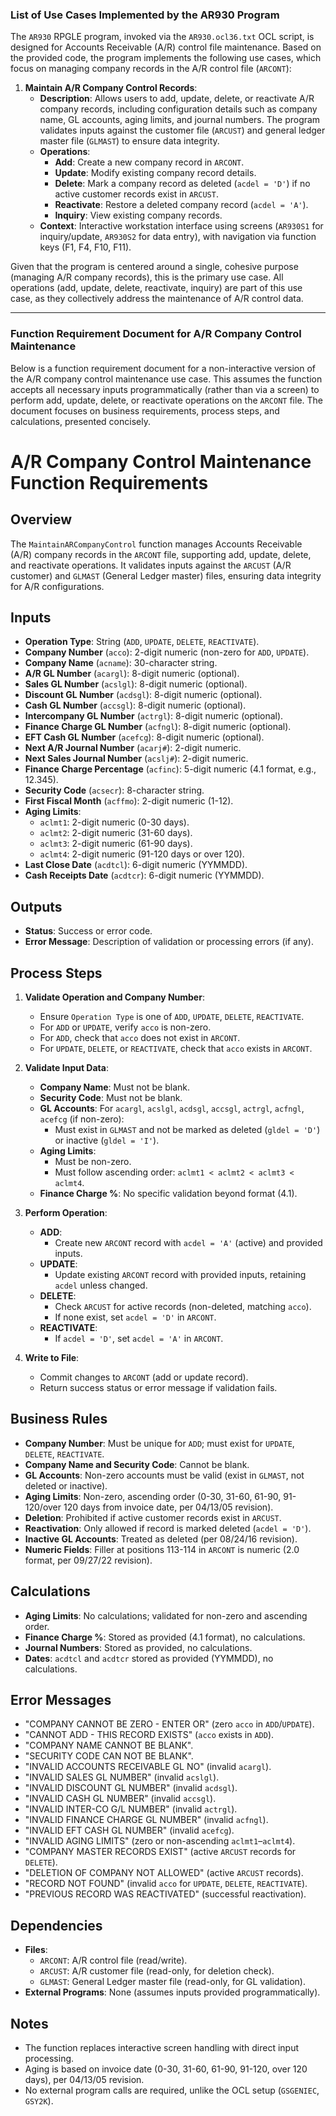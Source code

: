 ### List of Use Cases Implemented by the AR930 Program

The `AR930` RPGLE program, invoked via the `AR930.ocl36.txt` OCL script, is designed for Accounts Receivable (A/R) control file maintenance. Based on the provided code, the program implements the following use cases, which focus on managing company records in the A/R control file (`ARCONT`):

1. **Maintain A/R Company Control Records**:
   - **Description**: Allows users to add, update, delete, or reactivate A/R company records, including configuration details such as company name, GL accounts, aging limits, and journal numbers. The program validates inputs against the customer file (`ARCUST`) and general ledger master file (`GLMAST`) to ensure data integrity.
   - **Operations**:
     - **Add**: Create a new company record in `ARCONT`.
     - **Update**: Modify existing company record details.
     - **Delete**: Mark a company record as deleted (`acdel = 'D'`) if no active customer records exist in `ARCUST`.
     - **Reactivate**: Restore a deleted company record (`acdel = 'A'`).
     - **Inquiry**: View existing company records.
   - **Context**: Interactive workstation interface using screens (`AR930S1` for inquiry/update, `AR930S2` for data entry), with navigation via function keys (F1, F4, F10, F11).

Given that the program is centered around a single, cohesive purpose (managing A/R company records), this is the primary use case. All operations (add, update, delete, reactivate, inquiry) are part of this use case, as they collectively address the maintenance of A/R control data.

---

### Function Requirement Document for A/R Company Control Maintenance

Below is a function requirement document for a non-interactive version of the A/R company control maintenance use case. This assumes the function accepts all necessary inputs programmatically (rather than via a screen) to perform add, update, delete, or reactivate operations on the `ARCONT` file. The document focuses on business requirements, process steps, and calculations, presented concisely.



# A/R Company Control Maintenance Function Requirements

## Overview
The `MaintainARCompanyControl` function manages Accounts Receivable (A/R) company records in the `ARCONT` file, supporting add, update, delete, and reactivate operations. It validates inputs against the `ARCUST` (A/R customer) and `GLMAST` (General Ledger master) files, ensuring data integrity for A/R configurations.

## Inputs
- **Operation Type**: String (`ADD`, `UPDATE`, `DELETE`, `REACTIVATE`).
- **Company Number** (`acco`): 2-digit numeric (non-zero for `ADD`, `UPDATE`).
- **Company Name** (`acname`): 30-character string.
- **A/R GL Number** (`acargl`): 8-digit numeric (optional).
- **Sales GL Number** (`acslgl`): 8-digit numeric (optional).
- **Discount GL Number** (`acdsgl`): 8-digit numeric (optional).
- **Cash GL Number** (`accsgl`): 8-digit numeric (optional).
- **Intercompany GL Number** (`actrgl`): 8-digit numeric (optional).
- **Finance Charge GL Number** (`acfngl`): 8-digit numeric (optional).
- **EFT Cash GL Number** (`acefcg`): 8-digit numeric (optional).
- **Next A/R Journal Number** (`acarj#`): 2-digit numeric.
- **Next Sales Journal Number** (`acslj#`): 2-digit numeric.
- **Finance Charge Percentage** (`acfinc`): 5-digit numeric (4.1 format, e.g., 12.345).
- **Security Code** (`acsecr`): 8-character string.
- **First Fiscal Month** (`acffmo`): 2-digit numeric (1-12).
- **Aging Limits**:
  - `aclmt1`: 2-digit numeric (0-30 days).
  - `aclmt2`: 2-digit numeric (31-60 days).
  - `aclmt3`: 2-digit numeric (61-90 days).
  - `aclmt4`: 2-digit numeric (91-120 days or over 120).
- **Last Close Date** (`acdtcl`): 6-digit numeric (YYMMDD).
- **Cash Receipts Date** (`acdtcr`): 6-digit numeric (YYMMDD).

## Outputs
- **Status**: Success or error code.
- **Error Message**: Description of validation or processing errors (if any).

## Process Steps
1. **Validate Operation and Company Number**:
   - Ensure `Operation Type` is one of `ADD`, `UPDATE`, `DELETE`, `REACTIVATE`.
   - For `ADD` or `UPDATE`, verify `acco` is non-zero.
   - For `ADD`, check that `acco` does not exist in `ARCONT`.
   - For `UPDATE`, `DELETE`, or `REACTIVATE`, check that `acco` exists in `ARCONT`.

2. **Validate Input Data**:
   - **Company Name**: Must not be blank.
   - **Security Code**: Must not be blank.
   - **GL Accounts**: For `acargl`, `acslgl`, `acdsgl`, `accsgl`, `actrgl`, `acfngl`, `acefcg` (if non-zero):
     - Must exist in `GLMAST` and not be marked as deleted (`gldel = 'D'`) or inactive (`gldel = 'I'`).
   - **Aging Limits**:
     - Must be non-zero.
     - Must follow ascending order: `aclmt1 < aclmt2 < aclmt3 < aclmt4`.
   - **Finance Charge %**: No specific validation beyond format (4.1).

3. **Perform Operation**:
   - **ADD**:
     - Create new `ARCONT` record with `acdel = 'A'` (active) and provided inputs.
   - **UPDATE**:
     - Update existing `ARCONT` record with provided inputs, retaining `acdel` unless changed.
   - **DELETE**:
     - Check `ARCUST` for active records (non-deleted, matching `acco`).
     - If none exist, set `acdel = 'D'` in `ARCONT`.
   - **REACTIVATE**:
     - If `acdel = 'D'`, set `acdel = 'A'` in `ARCONT`.

4. **Write to File**:
   - Commit changes to `ARCONT` (add or update record).
   - Return success status or error message if validation fails.

## Business Rules
- **Company Number**: Must be unique for `ADD`; must exist for `UPDATE`, `DELETE`, `REACTIVATE`.
- **Company Name and Security Code**: Cannot be blank.
- **GL Accounts**: Non-zero accounts must be valid (exist in `GLMAST`, not deleted or inactive).
- **Aging Limits**: Non-zero, ascending order (0-30, 31-60, 61-90, 91-120/over 120 days from invoice date, per 04/13/05 revision).
- **Deletion**: Prohibited if active customer records exist in `ARCUST`.
- **Reactivation**: Only allowed if record is marked deleted (`acdel = 'D'`).
- **Inactive GL Accounts**: Treated as deleted (per 08/24/16 revision).
- **Numeric Fields**: Filler at positions 113-114 in `ARCONT` is numeric (2.0 format, per 09/27/22 revision).

## Calculations
- **Aging Limits**: No calculations; validated for non-zero and ascending order.
- **Finance Charge %**: Stored as provided (4.1 format), no calculations.
- **Journal Numbers**: Stored as provided, no calculations.
- **Dates**: `acdtcl` and `acdtcr` stored as provided (YYMMDD), no calculations.

## Error Messages
- "COMPANY CANNOT BE ZERO - ENTER OR" (zero `acco` in `ADD`/`UPDATE`).
- "CANNOT ADD - THIS RECORD EXISTS" (`acco` exists in `ADD`).
- "COMPANY NAME CANNOT BE BLANK".
- "SECURITY CODE CAN NOT BE BLANK".
- "INVALID ACCOUNTS RECEIVABLE GL NO" (invalid `acargl`).
- "INVALID SALES GL NUMBER" (invalid `acslgl`).
- "INVALID DISCOUNT GL NUMBER" (invalid `acdsgl`).
- "INVALID CASH GL NUMBER" (invalid `accsgl`).
- "INVALID INTER-CO G/L NUMBER" (invalid `actrgl`).
- "INVALID FINANCE CHARGE GL NUMBER" (invalid `acfngl`).
- "INVALID EFT CASH GL NUMBER" (invalid `acefcg`).
- "INVALID AGING LIMITS" (zero or non-ascending `aclmt1`–`aclmt4`).
- "COMPANY MASTER RECORDS EXIST" (active `ARCUST` records for `DELETE`).
- "DELETION OF COMPANY NOT ALLOWED" (active `ARCUST` records).
- "RECORD NOT FOUND" (invalid `acco` for `UPDATE`, `DELETE`, `REACTIVATE`).
- "PREVIOUS RECORD WAS REACTIVATED" (successful reactivation).

## Dependencies
- **Files**:
  - `ARCONT`: A/R control file (read/write).
  - `ARCUST`: A/R customer file (read-only, for deletion check).
  - `GLMAST`: General Ledger master file (read-only, for GL validation).
- **External Programs**: None (assumes inputs provided programmatically).

## Notes
- The function replaces interactive screen handling with direct input processing.
- Aging is based on invoice date (0-30, 31-60, 61-90, 91-120, over 120 days), per 04/13/05 revision.
- No external program calls are required, unlike the OCL setup (`GSGENIEC`, `GSY2K`).

